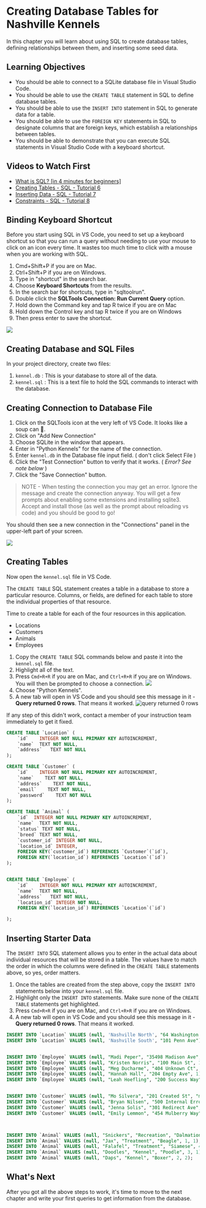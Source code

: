 # Creating Database Tables for Nashville Kennels

In this chapter you will learn about using SQL to create database tables, defining relationships between them, and inserting some seed data.

## Learning Objectives

* You should be able to connect to a SQLite database file in Visual Studio Code.
* You should be able to use the `CREATE TABLE` statement in SQL to define database tables.
* You should be able to use the `INSERT INTO` statement in SQL to generate data for a table.
* You should be able to use the `FOREIGN KEY` statements in SQL to designate columns that are foreign keys, which establish a relationships between tables.
* You should be able to demonstrate that you can execute SQL statements in Visual Studio Code with a keyboard shortcut.

## Videos to Watch First

* [What is SQL? [in 4 minutes for beginners]](https://www.youtube.com/watch?v=27axs9dO7AE)
* [Creating Tables - SQL - Tutorial 6](https://youtu.be/SPPTQwx4FfE?t=300)
* [Inserting Data - SQL - Tutorial 7](https://www.youtube.com/watch?v=3Qq93zqO3GE)
* [Constraints - SQL - Tutorial 8](https://www.youtube.com/watch?v=9WP35xwZ3tk)

## Binding Keyboard Shortcut

Before you start using SQL in VS Code, you need to set up a keyboard shortcut so that you can run a query without needing to use your mouse to click on an icon every time. It wastes too much time to click with a mouse when you are working with SQL.

1. Cmd+Shift+P if you are on Mac.
1. Ctrl+Shift+P if you are on Windows.
1. Type in "shortcut" in the search bar.
1. Choose **Keyboard Shortcuts** from the results.
1. In the search bar for shortcuts, type in "sqltoolrun".
1. Double click the **SQLTools Connection: Run Current Query** option.
1. Hold down the Command key and tap R twice if you are on Mac
1. Hold down the Control key and tap R twice if you are on Windows
1. Then press enter to save the shortcut.


![](./images/run-query-shortcut.gif)


## Creating Database and SQL Files

In your project directory, create two files:

1. `kennel.db` : This is your database to store all of the data.
1. `kennel.sql` : This is a text file to hold the SQL commands to interact with the database.

## Creating Connection to Database File

1. Click on the SQLTools icon at the very left of VS Code. It looks like a soup can 🥫.
1. Click on "Add New Connection"
1. Choose SQLite in the window that appears.
1. Enter in "Python Kennels" for the name of the connection.
1. Enter `kennel.db` in the Database file input field. ( don't click Select File )
1. Click the "Test Connection" button to verify that it works. ( _Error? See note below_ )
1. Click the "Save Connection" button.

> NOTE - When testing the connection you may get an error. Ignore the message and create the connection anyway. You will get a few prompts about enabling some extensions and installing sqlite3. Accept and install those (as well as the prompt about reloading vs code) and you should be good to go!

You should then see a new connection in the "Connections" panel in the upper-left part of your screen.

![](./images/connecting-to-kennel-database.gif)

## Creating Tables

Now open the `kennel.sql` file in VS Code.

The `CREATE TABLE` SQL statement creates a table in a database to store a particular resource. Columns, or fields, are defined for each table to store the individual properties of that resource.

Time to create a table for each of the four resources in this application.

* Locations
* Customers
* Animals
* Employees

1. Copy the `CREATE TABLE` SQL commands below and paste it into the `kennel.sql` file.
1. Highlight all of the text.
1. Press `Cmd+R+R` if you are on Mac, and `Ctrl+R+R` if you are on Windows. You will then be prompted to choose a connection.
    ![](./images/choose-connection.png)
1.  Choose "Python Kennels".
1. A new tab will open in VS Code and you should see this message in it - **Query returned 0 rows**. That means it worked.
    ![query returned 0 rows](./images/create-tables-complete.png)

If any step of this didn't work, contact a member of your instruction team immediately to get it fixed.

```sql
CREATE TABLE `Location` (
	`id`	INTEGER NOT NULL PRIMARY KEY AUTOINCREMENT,
	`name`	TEXT NOT NULL,
	`address`	TEXT NOT NULL
);

CREATE TABLE `Customer` (
    `id`    INTEGER NOT NULL PRIMARY KEY AUTOINCREMENT,
    `name`    TEXT NOT NULL,
    `address`    TEXT NOT NULL,
    `email`    TEXT NOT NULL,
    `password`    TEXT NOT NULL
);

CREATE TABLE `Animal` (
	`id`  INTEGER NOT NULL PRIMARY KEY AUTOINCREMENT,
	`name`  TEXT NOT NULL,
	`status` TEXT NOT NULL,
	`breed` TEXT NOT NULL,
	`customer_id` INTEGER NOT NULL,
	`location_id` INTEGER,
	FOREIGN KEY(`customer_id`) REFERENCES `Customer`(`id`),
	FOREIGN KEY(`location_id`) REFERENCES `Location`(`id`)
);


CREATE TABLE `Employee` (
	`id`	INTEGER NOT NULL PRIMARY KEY AUTOINCREMENT,
	`name`	TEXT NOT NULL,
	`address`	TEXT NOT NULL,
	`location_id` INTEGER NOT NULL,
	FOREIGN KEY(`location_id`) REFERENCES `Location`(`id`)

);
```

## Inserting Starter Data


The `INSERT INTO` SQL statement allows you to enter in the actual data about individual resources that will be stored in a table. The values have to match the order in which the columns were defined in the `CREATE TABLE` statements above, so yes, order matters.

1. Once the tables are created from the step above, copy the `INSERT INTO` statements below into your `kennel.sql` file.
1. Highlight only the `INSERT INTO` statements. Make sure none of the `CREATE TABLE` statements get highlighted.
1. Press `Cmd+R+R` if you are on Mac, and `Ctrl+R+R` if you are on Windows.
1. A new tab will open in VS Code and you should see this message in it - **Query returned 0 rows**. That means it worked.

```sql
INSERT INTO `Location` VALUES (null, 'Nashville North', "64 Washington Heights");
INSERT INTO `Location` VALUES (null, 'Nashville South', "101 Penn Ave");


INSERT INTO `Employee` VALUES (null, "Madi Peper", "35498 Madison Ave", 1);
INSERT INTO `Employee` VALUES (null, "Kristen Norris", "100 Main St", 1);
INSERT INTO `Employee` VALUES (null, "Meg Ducharme", "404 Unknown Ct", 2);
INSERT INTO `Employee` VALUES (null, "Hannah Hall", "204 Empty Ave", 1);
INSERT INTO `Employee` VALUES (null, "Leah Hoefling", "200 Success Way", 2);


INSERT INTO `Customer` VALUES (null, "Mo Silvera", "201 Created St", "mo@silvera.com", "password");
INSERT INTO `Customer` VALUES (null, "Bryan Nilsen", "500 Internal Error Blvd", "bryan@nilsen.com", "password");
INSERT INTO `Customer` VALUES (null, "Jenna Solis", "301 Redirect Ave", "jenna@solis.com", "password");
INSERT INTO `Customer` VALUES (null, "Emily Lemmon", "454 Mulberry Way", "emily@lemmon.com", "password");



INSERT INTO `Animal` VALUES (null, "Snickers", "Recreation", "Dalmation", 4, 1);
INSERT INTO `Animal` VALUES (null, "Jax", "Treatment", "Beagle", 1, 1);
INSERT INTO `Animal` VALUES (null, "Falafel", "Treatment", "Siamese", 4, 2);
INSERT INTO `Animal` VALUES (null, "Doodles", "Kennel", "Poodle", 3, 1);
INSERT INTO `Animal` VALUES (null, "Daps", "Kennel", "Boxer", 2, 2);
```

## What's Next

After you got all the above steps to work, it's time to move to the next chapter and write your first queries to get information from the database.
